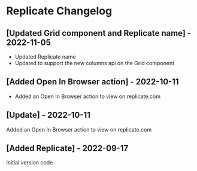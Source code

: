 # Replicate Changelog
## [Updated Grid component and Replicate name] - 2022-11-05

- Updated Replicate name
- Updated to support the new columns api on the Grid component

## [Added Open In Browser action] - 2022-10-11

- Added an Open In Browser action to view on replicate.com

## [Update] - 2022-10-11

Added an Open In Browser action to view on replicate.com

## [Added Replicate] - 2022-09-17

Initial version code
